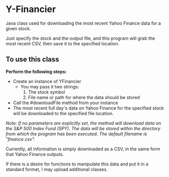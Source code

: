 # Y-Financier
Java class used for downloading the most recent Yahoo Finance data for a given stock.

Just specify the stock and the output file, and this program will grab the most recent CSV, then save it to the specified location.


## To use this class

**Perform the following steps:**
  - Create an instance of YFinancier
      *   You may pass it two strings:
           1.  The stock symbol
           2.  File name or path for where the data should be stored
  - Call the #downloadFile method from your instance
  - The most recent full day's data on Yahoo Finance for the specified stock
    will be downloaded to the specified file location.
 
*Note:  If no parameters are explicitly set, the method will download data
on the S&P 500 Index Fund (SPY). The data will be stored within the directory
from which the program has been executed. The default filename is "finance.csv".*
  
Currently, all information is simply downloaded as a CSV, in the same form that Yahoo Finance outputs. 

If there is a desire for functions to manipulate this data and put it in a standard format, I may upload additional classes.

